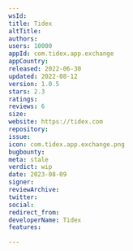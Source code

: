 ```yaml
---
wsId: 
title: Tidex
altTitle: 
authors: 
users: 10000
appId: com.tidex.app.exchange
appCountry: 
released: 2022-06-30
updated: 2022-08-12
version: 1.0.5
stars: 2.3
ratings: 
reviews: 6
size: 
website: https://tidex.com
repository: 
issue: 
icon: com.tidex.app.exchange.png
bugbounty: 
meta: stale
verdict: wip
date: 2023-08-09
signer: 
reviewArchive: 
twitter: 
social: 
redirect_from: 
developerName: Tidex
features: 

---
```


